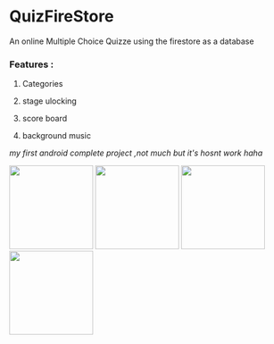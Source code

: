  # QuizFireStore

An online Multiple Choice Quizze using the firestore as a database 

### Features : 

1. Categories 
	
3. stage ulocking
4. score board
5. background music 




*my first android complete project ,not much but it's hosnt work haha*
<div>
<img src="https://www.codester.com/static/uploads/items/000/019/19672/preview/001.jpg" width="150">
  <img src="https://www.codester.com/static/uploads/items/000/019/19672/preview/002.jpg" width="150">
   <img src="https://www.codester.com/static/uploads/items/000/019/19672/preview/004.jpg" width="150">
    <img src="https://www.codester.com/static/uploads/items/000/019/19672/preview/009.jpg" width="150">
</div>
 
